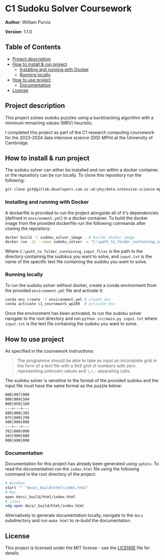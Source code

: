 <!-- omit in toc -->
# C1 Sudoku Solver Coursework

**Author**: William Purvis

**Version**: 1.1.0

<!-- omit in toc -->
## Table of Contents
- [Project description](#project-description)
- [How to install \& run project](#how-to-install--run-project)
  - [Installing and running with Docker](#installing-and-running-with-docker)
  - [Running locally](#running-locally)
- [How to use project](#how-to-use-project)
  - [Documentation](#documentation)
- [License](#license)

## Project description

This project solves sudoku puzzles using a backtracking algorithm with a minimum remaining values (MRV) heuristic.

I completed this project as part of the C1 research computing coursework for the 2023-2024 data intensive science (DIS) MPhil at the University of Cambridge.

## How to install & run project

The sudoku solver can either be installed and run within a docker container, or the repository can be run locally. To clone this repository run the following:

```txt
git clone git@gitlab.developers.cam.ac.uk:phy/data-intensive-science-mphil/c1_assessment/wp289.git
```

### Installing and running with Docker

A dockerfile is provided to run the project alongside all of it's dependencies (defined in `environment.yml`) in a docker container. To build the docker image from the provided dockerfile run the following commands after cloning the repository:

```bash
docker build -t sudoku_solver_image . # builds docker image
docker run -it --name sudoku_solver -v "C:\path_to_folder_containing_input_files:/usr/src/app/data" sudoku_solver src/main.py /usr/src/app/data/input.txt
```

Where `C:\path_to_folder_containing_input_files` is the path to the directory containing the sudokus you want to solve, and `input.txt` is the name of the specific text file containing the sudoku you want to solve.

### Running locally

To run the sudoku solver without docker, create a conda environment from the provided `environment.yml` file and activate it:

```bash
conda env create -f environment.yml # create env
conda activate c1_coursework_wp289  # activate env
```

Once the environment has been activated, to run the sudoku solver navigate to the root directory and run `python src/main.py input.txt` where `input.txt` is the text file containing the sudoku you want to solve.

## How to use project

As specified in the coursework instructions:

> The programme should be able to take as input an incomplete grid in the form of a text file with a 9x9 grid of numbers with zero representing unknown values and `|`,`+`,`-` separating cells.

The sudoku solver is sensitive to the format of the provided sudoku and the input file must have the same format as the puzzle below:

```txt
000|007|000
000|009|504
000|050|169
---+---+---
080|000|305
075|000|290
406|000|080
---+---+---
762|080|000
103|900|000
000|600|000
```

### Documentation

Documentation for this project has already been generated using `sphinx`. To read the documentation run the `index.html` file using the following command in the root directory of the project:

```bash
# Windows
start "" "docs\_build\html\index.html"
# Mac
open docs/_build/html/index.html
# Linux
xdg-open docs/_build/html/index.html
```

Alternatively to generate documentation locally, navigate to the `docs` subdirectory and run `make html` to re-build the documentation.

## License

This project is licensed under the MIT license - see the [LICENSE](license.txt)
file for details.

